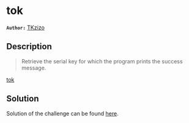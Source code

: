 # tok

**`Author:`** [TKzizo](https://github.com/TKzizo)

## Description

> Retrieve the serial key for which the program prints the success message.  

[tok](tok)

## Solution

Solution of the challenge can be found [here](solution/).
